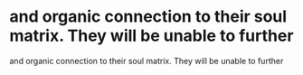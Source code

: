 # and organic connection to their soul matrix. They will be unable to further

and organic connection to their soul matrix. They will be unable to further